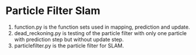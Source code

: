 # Particle Filter Slam
1. function.py is the function sets used in mapping, prediction and update.  
2. dead_reckoning.py is testing of the particle filter with only one particle with prediction step but without update step.  
3. particlefilter.py is the particle filter for SLAM.   
